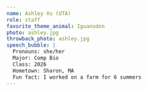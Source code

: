 ```yaml
---
name: Ashley Xu (UTA)
role: staff
favorite_theme_animal: Iguanodon
photo: ashley.jpg
throwback_photo: ashley.jpg
speech_bubble: |
  Pronouns: she/her 
  Major: Comp Bio 
  Class: 2026
  Hometown: Sharon, MA 
  Fun fact: I worked on a farm for 6 summers 
---
```


